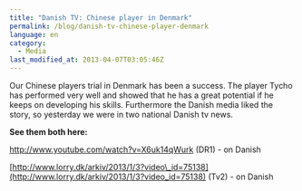 ```yaml
---
title: "Danish TV: Chinese player in Denmark"
permalink: /blog/danish-tv-chinese-player-denmark
language: en
category:
  - Media
last_modified_at: 2013-04-07T03:05:46Z
---
```


Our Chinese players trial in Denmark has been a success. The player Tycho has performed very well and showed that he has a great potential if he keeps on developing his skills. Furthermore the Danish media liked the story, so yesterday we were in two national Danish tv news.

**See them both here:**

  
<http://www.youtube.com/watch?v=X6uk14qWurk> (DR1) - on Danish



[http://www.lorry.dk/arkiv/2013/1/3?video\_id=75138](http://www.lorry.dk/arkiv/2013/1/3?video_id=75138) (Tv2) - on Danish
